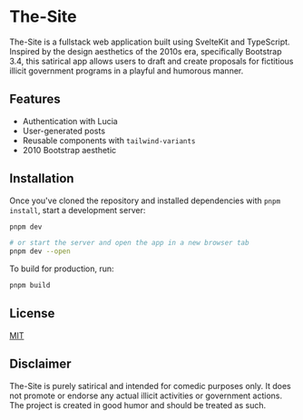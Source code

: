 # The-Site

The-Site is a fullstack web application built using SvelteKit and TypeScript. Inspired by the design aesthetics of the 2010s era, specifically Bootstrap 3.4, this satirical app allows users to draft and create proposals for fictitious illicit government programs in a playful and humorous manner.
## Features

- Authentication with Lucia
- User-generated posts
- Reusable components with `tailwind-variants`
- 2010 Bootstrap aesthetic


## Installation

Once you've cloned the repository and installed dependencies with `pnpm install`, start a development server:

```bash
pnpm dev

# or start the server and open the app in a new browser tab
pnpm dev --open
```
    
To build for production, run:

```bash
pnpm build
```
## License

[MIT](https://choosealicense.com/licenses/mit/)


## Disclaimer

The-Site is purely satirical and intended for comedic purposes only. It does not promote or endorse any actual illicit activities or government actions. The project is created in good humor and should be treated as such.